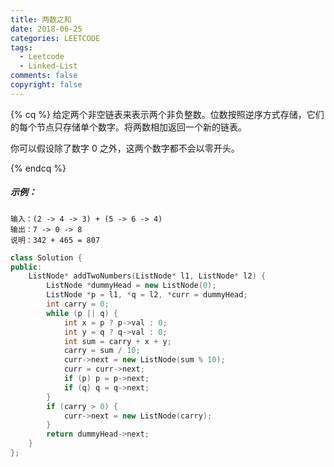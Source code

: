 ```yaml
---
title: 两数之和
date: 2018-06-25
categories: LEETCODE
tags:
  - Leetcode
  - Linked-List
comments: false
copyright: false
---
```

{% cq %}
给定两个非空链表来表示两个非负整数。位数按照逆序方式存储，它们的每个节点只存储单个数字。将两数相加返回一个新的链表。

你可以假设除了数字 0 之外，这两个数字都不会以零开头。

{% endcq %}
<!-- more -->

##### 示例：

```
输入：(2 -> 4 -> 3) + (5 -> 6 -> 4)
输出：7 -> 0 -> 8
说明：342 + 465 = 807
```

``` cpp
class Solution {
public:
    ListNode* addTwoNumbers(ListNode* l1, ListNode* l2) {
        ListNode *dummyHead = new ListNode(0);
        ListNode *p = l1, *q = l2, *curr = dummyHead;
        int carry = 0;
        while (p || q) {
            int x = p ? p->val : 0;
            int y = q ? q->val : 0;
            int sum = carry + x + y;
            carry = sum / 10;
            curr->next = new ListNode(sum % 10);
            curr = curr->next;
            if (p) p = p->next;
            if (q) q = q->next;
        }
        if (carry > 0) {
            curr->next = new ListNode(carry);
        }
        return dummyHead->next;
    }
};
```
